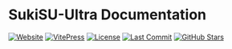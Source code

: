 # SukiSU-Ultra Documentation

[![Website](https://img.shields.io/website?url=https%3A%2F%2Fsukisu.org&logo=Cloudflare&label=Cloudflare%20Pages&style=flat-square)](https://sukisu.org)
[![VitePress](https://img.shields.io/badge/VitePress-2.0.0--alpha.12-646cff?logo=vite&logoColor=white&style=flat-square)](https://vitepress.dev)
[![License](https://img.shields.io/badge/License-Multiple-blue?style=flat-square)](https://sukisu.org/guide/license)
[![Last Commit](https://img.shields.io/github/last-commit/sukisu-ultra/sukisu-ultra?style=flat-square)](https://github.com/sukisu-ultra/sukisu-ultra/commits/main)
[![GitHub Stars](https://img.shields.io/github/stars/sukisu-ultra/sukisu-ultra?style=flat-square)](https://github.com/sukisu-ultra/sukisu-ultra/stargazers)
